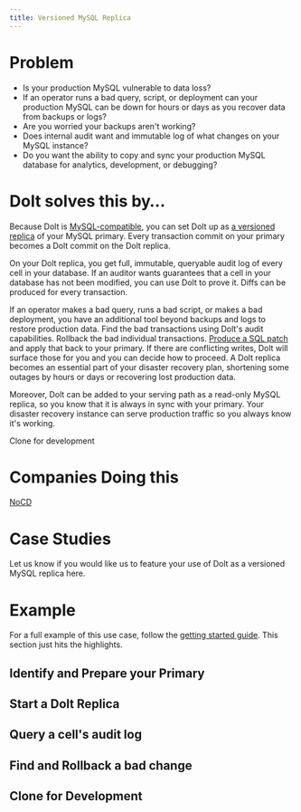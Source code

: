 ```yaml
---
title: Versioned MySQL Replica
---
```


# Problem

* Is your production MySQL vulnerable to data loss? 
* If an operator runs a bad query, script, or deployment can your production MySQL can be down for hours or days as you recover data from backups or logs?
* Are you worried your backups aren't working?
* Does internal audit want and immutable log of what changes on your MySQL instance?
* Do you want the ability to copy and sync your production MySQL database for analytics, development, or debugging?

# Dolt solves this by…

Because Dolt is [MySQL-compatible](../../reference/sql/benchmarks/correctness.md), you can set Dolt up as [a versioned replica](../getting-started/versioned-mysql-replica.md) of your MySQL primary. Every transaction commit on your primary becomes a Dolt commit on the Dolt replica. 

On your Dolt replica, you get full, immutable, queryable audit log of every cell in your database. If an auditor wants guarantees that a cell in your database has not been modified, you can use Dolt to prove it. Diffs can be produced for every transaction.

If an operator makes a bad query, runs a bad script, or makes a bad deployment, you have an additional tool beyond backups and logs to restore production data. Find the bad transactions using Dolt's audit capabilities. Rollback the bad individual transactions. [Produce a SQL patch](../../reference/sql/version-control/dolt-sql-functions.md#dolt_patch) and apply that back to your primary. If there are conflicting writes, Dolt will surface those for you and you can decide how to proceed. A Dolt replica becomes an essential part of your disaster recovery plan, shortening some outages by hours or days or recovering lost production data.

Moreover, Dolt can be added to your serving path as a read-only MySQL replica, so you know that it is always in sync with your primary. Your disaster recovery instance can serve production traffic so you always know it's working.

Clone for development

# Companies Doing this

[NoCD](https://www.treatmyocd.com/)

# Case Studies

Let us know if you would like us to feature your use of Dolt as a versioned MySQL replica here.

# Example

For a full example of this use case, follow the [getting started guide](../getting-started/versioned-mysql-replica.md). This section just hits the highlights.

## Identify and Prepare your Primary

## Start a Dolt Replica

## Query a cell's audit log

## Find and Rollback a bad change

## Clone for Development